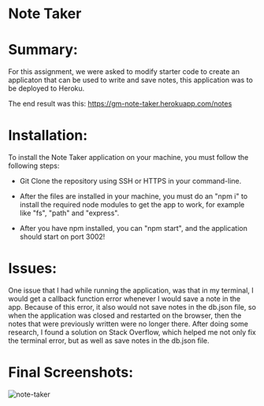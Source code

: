 # Note Taker 

# Summary: 
For this assignment, we were asked to modify starter code to create an applicaton that can be used to write and save notes, this application was to be deployed to Heroku.

The end result was this: https://gm-note-taker.herokuapp.com/notes

# Installation:
To install the Note Taker application on your machine, you must follow the following steps: 

- Git Clone the repository using SSH or HTTPS in your command-line.

- After the files are installed in your machine, you must do an "npm i" to install the required node modules to get the app to work, for example like "fs", "path" and "express".

- After you have npm installed, you can "npm start", and the application should start on port 3002!


# Issues:
One issue that I had while running the application, was that in my terminal, I would get a callback function error whenever I would save a note in the app. Because of this error, it also would not save notes in the db.json file, so when the application was closed and restarted on the browser, then the notes that were previously written were no longer there. After doing some research, I found a solution on Stack Overflow, which helped me not only fix the terminal error, but as well as save notes in the db.json file.

# Final Screenshots: 

![note-taker](https://user-images.githubusercontent.com/87496972/150908365-a33f07aa-e108-472e-a82c-8faf961970d1.gif)
